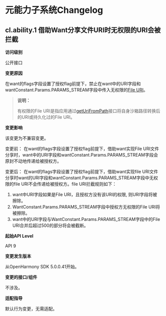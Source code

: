 # 元能力子系统Changelog

## cl.ability.1 借助Want分享文件URI时无权限的URI会被拦截

**访问级别**

公开接口

**变更原因**


在want的flags字段设置了授权flag前提下，禁止在want中的URI字段和wantConstant.Params.PARAMS_STREAM字段中传入无权限的[File URI](../../../application-dev/reference/apis-core-file-kit/js-apis-file-fileuri.md#fileuri10)。

> **说明：**
>
> 有权限的File URI是指应用通过[getUriFromPath](../../../application-dev/reference/apis-core-file-kit/js-apis-file-fileuri.md#fileurigeturifrompath)接口将自身沙箱路径转换后的URI或持久化过的File URI。

**变更影响**

该变更为不兼容变更。

变更前：
在want的flags字段设置了授权flag前提下，借助want实现File URI文件分享时，want中的URI字段和wantConstant.Params.PARAMS_STREAM字段会原封不动地传递给被授权方。

变更后：
在want的flags字段设置了授权flag前提下，借助want实现file URI文件分享时want的URI字段和wantConstant.Params.PARAMS_STREAM字段中无权限的file URI不会传递给被授权方。file URI拦截规则如下：
1. want中URI字段如果是File URI，且授权方没有该URI的权限, 则URI字段将被擦除。
2. WantConstant.Params.PARAMS_STREAM字段中授权方无权限的File URI将被擦除。
3. want中的URI字段与WantConstant.Params.PARAMS_STREAM字段中的File URI合并后超过500的部分将会被截断。


**起始API Level**

API 9

**变更发生版本**

从OpenHarmony SDK 5.0.0.41开始。

**变更的接口/组件**

不涉及。

**适配指导**

默认行为变更，无需适配。

